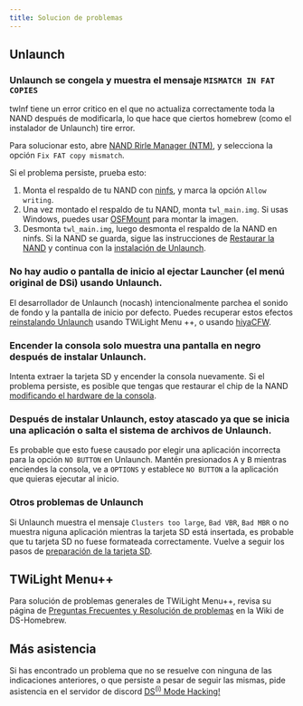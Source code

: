 ```yaml
---
title: Solucion de problemas
---
```


## Unlaunch
### Unlaunch se congela y muestra el mensaje `MISMATCH IN FAT COPIES`

twlnf tiene un error critico en el que no actualiza correctamente toda la NAND después de modificarla, lo que hace que ciertos homebrew (como el instalador de Unlaunch) tire error.

Para solucionar esto, abre [NAND Rirle Manager (NTM)](https://github.com/Epicpkmn11/NTM/releases), y selecciona la opción `Fix FAT copy mismatch`.

Si el problema persiste, prueba esto:
1. Monta el respaldo de tu NAND con [ninfs](https://github.com/ihaveamac/ninfs/releases), y marca la opción `Allow writing`.
1. Una vez montado el respaldo de tu NAND, monta `twl_main.img`. Si usas Windows, puedes usar [OSFMount](https://www.osforensics.com/tools/mount-disk-images.html) para montar la imagen.
1. Desmonta `twl_main.img`, luego desmonta el respaldo de la NAND en ninfs. Si la NAND se guarda, sigue las instrucciones de [Restaurar la NAND](restoring-nand) y continua con la [instalación de Unlaunch](installing-unlaunch).

### No hay audio o pantalla de inicio al ejectar Launcher (el menú original de DSi) usando Unlaunch.

El desarrollador de Unlaunch (nocash) intencionalmente parchea el sonido de fondo y la pantalla de inicio por defecto. Puedes recuperar estos efectos [reinstalando Unlaunch](installing-unlaunch) usando TWiLight Menu ++, o usando [hiyaCFW](https://wiki.ds-homebrew.com/hiyacfw/installing).

### Encender la consola solo muestra una pantalla en negro después de instalar Unlaunch.

Intenta extraer la tarjeta SD y encender la consola nuevamente. Si el problema persiste, es posible que tengas que restaurar el chip de la NAND [modificando el hardware de la consola](https://wiki.ds-homebrew.com/ds-index/hardmod).

### Después de instalar Unlaunch, estoy atascado ya que se inicia una aplicación o salta el sistema de archivos de Unlaunch.

Es probable que esto fuese causado por elegir una aplicación incorrecta para la opción `NO BUTTON` en Unlaunch. Mantén presionados <kbd class="face">A</kbd> y <kbd class="face">B</kbd> mientras enciendes la consola, ve a `OPTIONS` y establece `NO BUTTON` a la aplicación que quieras ejecutar al inicio.

### Otros problemas de Unlaunch

Si Unlaunch muestra el mensaje `Clusters too large`, `Bad VBR`, `Bad MBR` o no muestra niguna aplicación mientras la tarjeta SD está insertada, es probable que tu tarjeta SD no fuese formateada correctamente. Vuelve a seguir los pasos de [preparación de la tarjeta SD](sd-card-setup).

## TWiLight Menu++

Para solución de problemas generales de TWiLight Menu++, revisa su página de [Preguntas Frecuentes y Resolución de problemas](https://wiki.ds-homebrew.com/twilightmenu/faq) en la Wiki de DS-Homebrew.

## Más asistencia

Si has encontrado un problema que no se resuelve con ninguna de las indicaciones anteriores, o que persiste a pesar de seguir las mismas, pide asistencia en el servidor de discord [DS<sup>(i)</sup> Mode Hacking!](https://discord.gg/yD3spjv)
